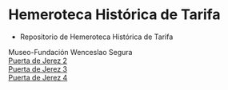 # Hemeroteca Histórica de Tarifa
* Repositorio de Hemeroteca Histórica de Tarifa
<div>Museo-Fundación Wenceslao Segura</div>

 <div>
<a href="https://hemerotecadetarifa.github.io/hemeroteca/Puerta de Jerez - 2 - Año 2000.pdf" target="_parent">Puerta de Jerez 2 </a><br>
<a href="https://hemerotecadetarifa.github.io/hemeroteca/Puerta de Jerez - 3 - Año 2001.pdf" target="_parent"> Puerta de Jerez 3 </a> <br>
<a href="https://hemerotecadetarifa.github.io/hemeroteca/Puerta de Jerez - 4 - Año 2001.pdf" target="_parent"> Puerta de Jerez 4 </a> <br></div>
 

